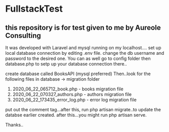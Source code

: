 # FullstackTest
this repository is for test given to me by Aureole Consulting
------------------------------------------------------------
It was developed with Laravel and mysql running on my localhost....
set up local database connection by editing .env file. change the db username and password to the desired one. You can as well go to config folder then database.php to setp up your database connection there..

create database called BooksAPI (mysql preferred)
Then..look for the following files in database ->  migration folder
  1)  2020_06_22_065712_book.php - books migration file
  2)  2020_06_22_070327_authors.php - authors migration file
  3)  2020_06_22_173435_error_log.php - error log migration file

put out the comment tag...after this, run php artisan migrate..to update the databse earlier created.
after this...you might run php artisan serve.


Thanks..
